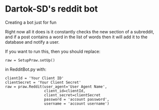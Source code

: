 # Dartok-SD's reddit bot
Creating a bot just for fun

Right now all it does is it constantly checks the new section of a subreddit, and if a post contains 
a word in the list of words then it will add it to the database and notify a user.



If you want to run this, then you should replace: 

```
raw = SetupPraw.setUp()
```

in RedditBot.py with:

```
clientId = 'Your Client ID'
clientSecret = 'Your Client Secret'
raw = praw.Reddit(user_agent='User Agent Name', 
                  client_id=clientId,
                  client_secret=clientSecret
                  password = 'account password',
                  username = 'account username')
```

